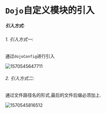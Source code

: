 # `Dojo`自定义模块的引入

##### 引入方式:

###### 1. 引入方式一:

通过`dojoConfig`进行引入

![1570545647711](D:\总结\img\1570545647711.png)

###### 2. 引入方式二:

通过文件路径名的形式,最后的文件后缀必须加上.

![1570545816512](D:\总结\img\1570545816512.png)